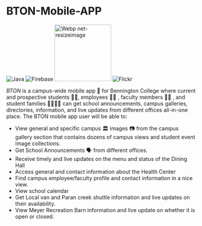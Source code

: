 # BTON-Mobile-APP
![Java](https://img.shields.io/badge/java-%23ED8B00.svg?style=for-the-badge&logo=java&logoColor=white) ![Firebase](https://img.shields.io/badge/firebase-%23039BE5.svg?style=for-the-badge&logo=firebase) <img width="150" alt="Webp net-resizeimage" src="https://user-images.githubusercontent.com/62855279/161869124-7d4499a9-1ecc-4606-b7f1-ada3621712e7.png"> ![Flickr](https://camo.githubusercontent.com/5898bd8cbbe27729cb866b82676bca24644566910bb5bbc6818b06ca756eb38b/68747470733a2f2f6564656e742e6769746875622e696f2f537570657254696e7949636f6e732f696d616765732f7376672f666c69636b722e737667 )


*BTON* is a campus-wide mobile app :iphone: for Bennington College where current and prospective students :man_student:, employees :office_worker: , faculty members :woman_teacher: , and student families :family_man_man_girl_boy: can get school announcements, campus galleries, directories, information, and live updates from different offices all-in-one place. The BTON mobile app user will be able to:

* View general and specific campus :classical_building: images :camera: from the campus gallery section that contains dozens of campus views and student event image collections.
* Get School Announcements :speaking_head: from different offices.
* Receive timely and live updates on the menu and status of the Dining Hall
* Access general and contact information about the Health Center
* Find campus employee/faculty profile and contact information in a nice view.
* View school calendar
* Get Local van and Paran creek shuttle information and live updates on their availability.
* View Meyer Recreation Barn information and live update on whether it is open or closed.
